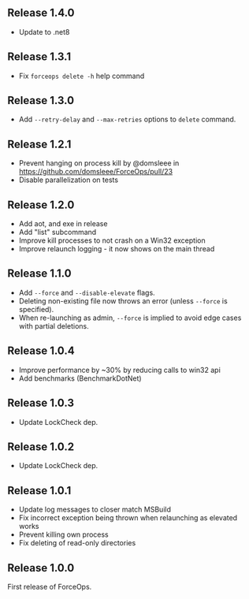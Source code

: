 ## Release 1.4.0
* Update to .net8

## Release 1.3.1
* Fix `forceops delete -h` help command

## Release 1.3.0
* Add `--retry-delay` and `--max-retries` options to `delete` command.

## Release 1.2.1
* Prevent hanging on process kill by @domsleee in https://github.com/domsleee/ForceOps/pull/23
* Disable parallelization on tests

## Release 1.2.0
* Add aot, and exe in release
* Add "list" subcommand
* Improve kill processes to not crash on a Win32 exception
* Improve relaunch logging - it now shows on the main thread

## Release 1.1.0
* Add `--force` and `--disable-elevate` flags.
* Deleting non-existing file now throws an error (unless `--force` is specified).
* When re-launching as admin, `--force` is implied to avoid edge cases with partial deletions.

## Release 1.0.4
* Improve performance by ~30% by reducing calls to win32 api
* Add benchmarks (BenchmarkDotNet)

## Release 1.0.3
* Update LockCheck dep.

## Release 1.0.2

* Update LockCheck dep.

## Release 1.0.1

* Update log messages to closer match MSBuild
* Fix incorrect exception being thrown when relaunching as elevated works
* Prevent killing own process
* Fix deleting of read-only directories

## Release 1.0.0

First release of ForceOps.
